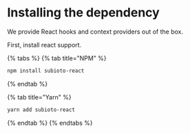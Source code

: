 # Installing the dependency

We provide React hooks and context providers out of the box.

First, install react support.

{% tabs %}
{% tab title="NPM" %}
```bash
npm install subioto-react
```
{% endtab %}

{% tab title="Yarn" %}
```bash
yarn add subioto-react
```
{% endtab %}
{% endtabs %}




